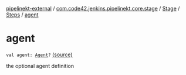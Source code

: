 [pipelinekt-external](../../../index.md) / [com.code42.jenkins.pipelinekt.core.stage](../../index.md) / [Stage](../index.md) / [Steps](index.md) / [agent](./agent.md)

# agent

`val agent: `[`Agent`](../../../com.code42.jenkins.pipelinekt.core/-agent.md)`?` [(source)](https://github.com/code42/pipelinekt/tree/master/core/src/main/kotlin/com/code42/jenkins/pipelinekt/core/stage/Stage.kt#L103)

the optional agent definition

